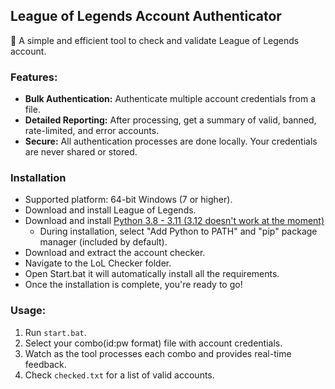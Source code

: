## **League of Legends Account Authenticator**
🔐 A simple and efficient tool to check and validate League of Legends account.

### **Features:**
- **Bulk Authentication:** Authenticate multiple account credentials from a file.
- **Detailed Reporting:** After processing, get a summary of valid, banned, rate-limited, and error accounts.
- **Secure:** All authentication processes are done locally. Your credentials are never shared or stored.

### **Installation**
- Supported platform: 64-bit Windows (7 or higher).
- Download and install League of Legends.
- Download and install [Python 3.8 - 3.11 (3.12 doesn't work at the moment)](https://www.python.org/downloads/)
    - During installation, select "Add Python to PATH" and "pip" package manager (included by default).
- Download and extract the account checker.
- Navigate to the LoL Checker folder.
- Open Start.bat it will automatically install all the requirements.
- Once the installation is complete, you're ready to go!

### **Usage:**
1. Run `start.bat`.
2. Select your combo(id:pw format) file with account credentials.
3. Watch as the tool processes each combo and provides real-time feedback.
4. Check `checked.txt` for a list of valid accounts.
 
